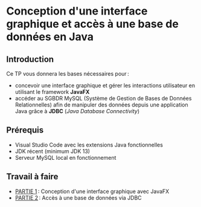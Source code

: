 # Conception d'une interface graphique et accès à une base de données en Java

## Introduction

Ce TP vous donnera les bases nécessaires pour :

- concevoir une interface graphique et gérer les interactions utilisateur en utilisant le framework **JavaFX**
- accéder au SGBDR MySQL (Système de Gestion de Bases de Données Relationnelles) afin de manipuler des données depuis une application Java grâce à **JDBC** (_Java Database Connectivity_)

## Prérequis

- Visual Studio Code avec les extensions Java fonctionnelles
- JDK récent (minimum JDK 13)
- Serveur MySQL local en fonctionnement

## Travail à faire

- [PARTIE 1](part01.md) : Conception d'une interface graphique avec JavaFX
- [PARTIE 2](part02.md) : Accès à une base de données via JDBC
